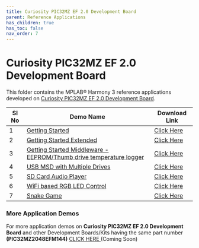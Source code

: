 ```yaml
---
title: Curiosity PIC32MZ EF 2.0 Development Board
parent: Reference Applications
has_children: true
has_toc: false
nav_order: 7
---
```

# Curiosity PIC32MZ EF 2.0 Development Board

This folder contains the MPLAB® Harmony 3 reference applications developed on [Curiosity PIC32MZ EF 2.0 Development Board](https://www.microchip.com/Developmenttools/ProductDetails/DM320209).

|SI No| Demo Name | Download Link |
| --- | --- | -- |
| 1 | [Getting Started](./pic32mzef_getting_started/readme.md) | [Click Here](https://github.com/MicrochipTech/MPLAB-Harmony-Reference-Apps/releases/latest/download/pic32mzef_getting_started.zip) |
| 2 | [Getting Started Extended](./getting_started_ext/readme.md) | [Click Here](https://github.com/MicrochipTech/MPLAB-Harmony-Reference-Apps/releases/latest/download/getting_started_ext.zip) |
| 3 | [Getting Started Middleware - EEPROM/Thumb drive temperature logger](./getting_started_middleware/readme.md) | [Click Here](https://github.com/MicrochipTech/MPLAB-Harmony-Reference-Apps/releases/latest/download/getting_started_middleware.zip) |
| 4 | [USB MSD with Multiple Drives](./msd_multiple_luns/readme.md) | [Click Here](https://github.com/MicrochipTech/MPLAB-Harmony-Reference-Apps/releases/latest/download/msd_multiple_luns.zip) |
| 5 | [SD Card Audio Player](./sdcard_player/readme.md) | [Click Here](https://github.com/MicrochipTech/MPLAB-Harmony-Reference-Apps/releases/latest/download/sdcard_player.zip) |
| 6 | [WiFi based RGB LED Control](./wifi_rgb_easy_configuration/readme.md) | [Click Here](https://github.com/MicrochipTech/MPLAB-Harmony-Reference-Apps/releases/latest/download/wifi_rgb_easy_configuration.zip) |
| 7 | [Snake Game](./snake_game/readme.md) | [Click Here](https://github.com/MicrochipTech/MPLAB-Harmony-Reference-Apps/releases/latest/download/snake_game.zip) |


### More Application Demos

For more application demos on **Curiosity PIC32MZ EF 2.0 Development Board** and other Development Boards/Kits having the same part number **(PIC32MZ2048EFM144)** <a href="" target="_blank"> CLICK HERE </a> (Coming Soon)

